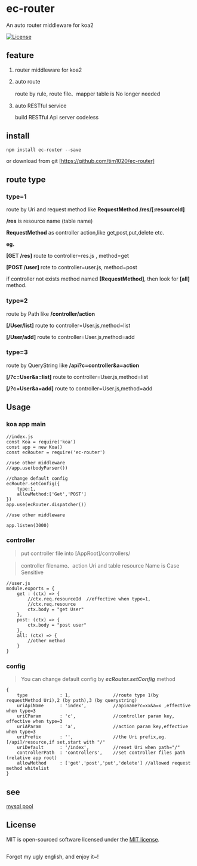 # ec-router
An auto router middleware for koa2 

[![License](https://img.shields.io/badge/license-MIT-blue.svg)](http://opensource.org/licenses/MIT)


## feature
1. router middleware for koa2
2. auto route
    
    route by rule, route file、mapper table is No longer needed 
    
3. auto RESTful service
    
    build  RESTful Api server codeless

## install

```
npm install ec-router --save
```

or download from git  [https://github.com/tim1020/ec-router]

## route type

### type=1

route by Uri and request method like **RequestMethod /res/[:resourceId]**

**/res** is resource name (table name)

**RequestMethod** as controller action,like get,post,put,delete etc.

**eg.**

**[GET /res]**  route to controller=res.js ,  method=get

**[POST /user]** rote to controller=user.js, method=post

if controller not exists method named **[RequestMethod]**, then look for **[all]** method. 


### type=2

route by Path like **/controller/action**

**[/User/list]**  route to controller=User.js,method=list 

**[/User/add]**  route to controller=User.js,method=add

### type=3

route by QueryString like **/api?c=controller&a=action**

**[/?c=User&a=list]**  route to controller=User.js,method=list 

**[/?c=User&a=add]**  route to controller=User.js,method=add

## Usage

### koa app main

```
//index.js
const Koa = require('koa')
const app = new Koa()
const ecRouter = require('ec-router')

//use other middleware
//app.use(bodyParser())

//change default config
ecRouter.setConfig({
    type:1,
    allowMethod:['Get','POST']
})
app.use(ecRouter.dispatcher())

//use other middleware

app.listen(3000)

```

### controller

> put controller file into [AppRoot]/controllers/

> controller filename、action Uri and table resource Name is Case Sensitive 

```
//user.js
module.exports = {
    get : (ctx) => {
		//ctx.req.resourceId  //effective when type=1,
        //ctx.req.resource
        ctx.body = "get User"
    },
    post: (ctx) => {
        ctx.body = "post user"
    },
    all: (ctx) => {
        //other method
    }
}
```

### config

> You can change default config by ***ecRouter.setConfig*** method

```
{
    type            : 1,                //route type 1(by requestMethod Uri),2 (by path),3 (by querystring)
    uriApiName      : 'index',          //apiname?c=xx&a=x ,effective when type=3
    uriCParam       : 'c',              //controller param key, effective when type=3
    uriAParam       : 'a',              //action param key,effective when type=3
    uriPrefix       : '',               //the Uri prefix,eg. [/api]/resource,if set,start with "/"
    uriDefault      : '/index',         //reset Uri when path="/"
    controllerPath  : 'controllers',    //set controller files path (relative app root)
    allowMethod     : ['get','post','put','delete'] //allowed request method whitelist
}
```
## see

[mysql pool](https://github.com/mysqljs/mysql#pool-options)

## License

MIT is open-sourced software licensed under the [MIT license](http://opensource.org/licenses/MIT).

##
Forgot my ugly english, and enjoy it~!
